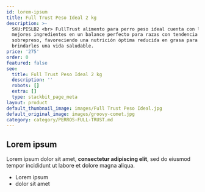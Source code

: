 ```yaml
---
id: lorem-ipsum
title: Full Trust Peso Ideal 2 kg
description: >-
  SKU:PISLB2 <br> FullTrust alimento para perro peso ideal cuenta con los
  mejores ingredientes en un balance perfecto para razas con tendencia a
  sobrepreso, favoreciendo una nutrición óptima reducida en grasa para
  brindarles una vida saludable.
price: '275'
order: 0
featured: false
seo:
  title: Full Trust Peso Ideal 2 kg
  description: ''
  robots: []
  extra: []
  type: stackbit_page_meta
layout: product
default_thumbnail_image: images/Full Trust Peso Ideal.jpg
default_original_image: images/groovy-comet.jpg
category: category/PERROS-FULL-TRUST.md
---
```

## Lorem ipsum

Lorem ipsum dolor sit amet, **consectetur adipiscing elit**, sed do eiusmod tempor incididunt ut labore et dolore magna aliqua.

- Lorem ipsum
- dolor sit amet